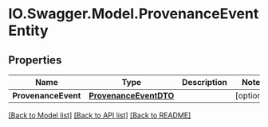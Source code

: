 # IO.Swagger.Model.ProvenanceEventEntity
## Properties

Name | Type | Description | Notes
------------ | ------------- | ------------- | -------------
**ProvenanceEvent** | [**ProvenanceEventDTO**](ProvenanceEventDTO.md) |  | [optional] 

[[Back to Model list]](../README.md#documentation-for-models) [[Back to API list]](../README.md#documentation-for-api-endpoints) [[Back to README]](../README.md)

